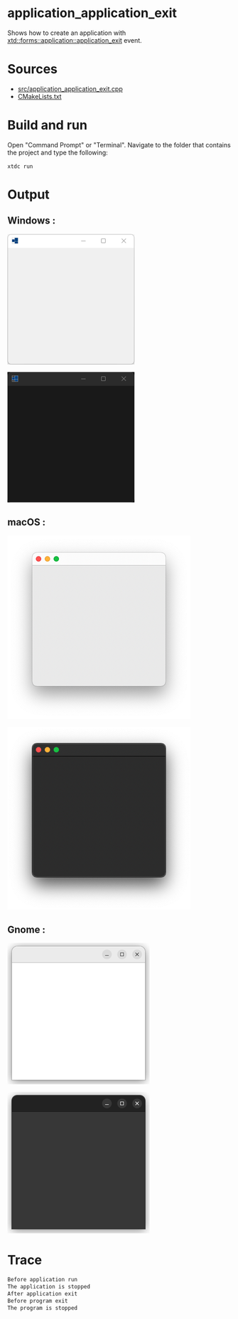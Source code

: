 # application_application_exit

Shows how to create an application with  [xtd::forms::application::application_exit](https://gammasoft71.github.io/xtd/reference_guides/latest/classxtd_1_1forms_1_1application.html#af1adab6813016a8eea1ea6382abeeadc) event.

# Sources

* [src/application_application_exit.cpp](src/application_application_exit.cpp)
* [CMakeLists.txt](CMakeLists.txt)

# Build and run

Open "Command Prompt" or "Terminal". Navigate to the folder that contains the project and type the following:

```shell
xtdc run
```

# Output

## Windows :

![Screenshot](../../../../docs/pictures/examples/application_w.png)

![Screenshot](../../../../docs/pictures/examples/application_wd.png)

## macOS :

![Screenshot](../../../../docs/pictures/examples/application_m.png)

![Screenshot](../../../../docs/pictures/examples/application_md.png)

## Gnome :

![Screenshot](../../../../docs/pictures/examples/application_g.png)

![Screenshot](../../../../docs/pictures/examples/application_gd.png)

# Trace

```
Before application run
The application is stopped
After application exit
Before program exit
The program is stopped
```
